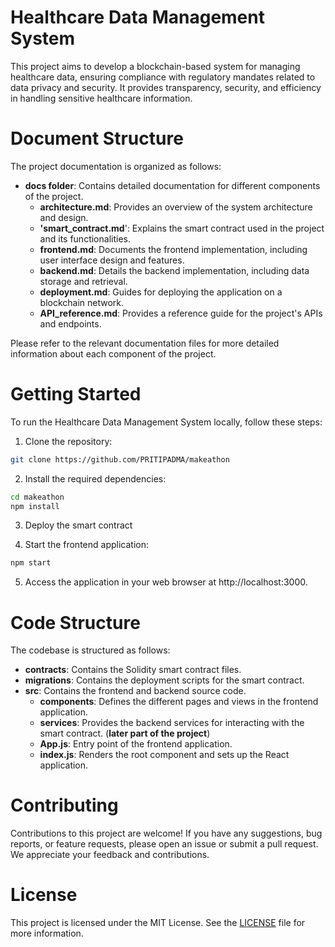 # Healthcare Data Management System

This project aims to develop a blockchain-based system for managing healthcare data, ensuring compliance with regulatory mandates related to data privacy and security. It provides transparency, security, and efficiency in handling sensitive healthcare information.

# Document Structure

The project documentation is organized as follows:

- **docs folder**: Contains detailed documentation for different components of the project.
  - **architecture.md**: Provides an overview of the system architecture and design.
  - **'smart_contract.md**': Explains the smart contract used in the project and its functionalities.
  - **frontend.md**: Documents the frontend implementation, including user interface design and features.
  - **backend.md**: Details the backend implementation, including data storage and retrieval.
  - **deployment.md**: Guides for deploying the application on a blockchain network.
  - **API_reference.md**: Provides a reference guide for the project's APIs and endpoints.

Please refer to the relevant documentation files for more detailed information about each component of the project.

# Getting Started

To run the Healthcare Data Management System locally, follow these steps:

1. Clone the repository:

```bash
git clone https://github.com/PRITIPADMA/makeathon
```

2. Install the required dependencies:

```bash
cd makeathon
npm install
```

3. Deploy the smart contract

4. Start the frontend application:

```bash
npm start
```

5. Access the application in your web browser at http://localhost:3000.

# Code Structure

The codebase is structured as follows:

- **contracts**: Contains the Solidity smart contract files.
- **migrations**: Contains the deployment scripts for the smart contract.
- **src**: Contains the frontend and backend source code.
  - **components**: Defines the different pages and views in the frontend application.
  - **services**: Provides the backend services for interacting with the smart contract. (**later part of the project**)
  - **App.js**: Entry point of the frontend application.
  - **index.js**: Renders the root component and sets up the React application.

# Contributing

Contributions to this project are welcome! If you have any suggestions, bug reports, or feature requests, please open an issue or submit a pull request. We appreciate your feedback and contributions.

# License

This project is licensed under the MIT License. See the [LICENSE](https://github.com/PRITIPADMA/makeathon/blob/main/LICENSE) file for more information.
